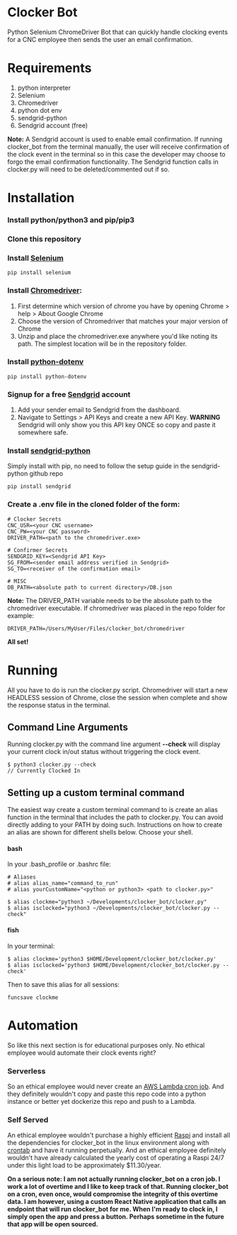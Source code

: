 # Clocker Bot

Python Selenium ChromeDriver Bot that can quickly handle clocking events for a CNC employee then sends the user an email confirmation.

# Requirements

1. python interpreter
2. Selenium
3. Chromedriver
4. python dot env
5. sendgrid-python
6. Sendgrid account (free)

**Note:** A Sendgrid account is used to enable email confirmation. If running clocker_bot from the terminal manually, the user will receive confirmation of the clock event in the terminal so in this case the developer may choose to forgo the email confirmation functionality. The Sendgrid function calls in clocker.py will need to be deleted/commented out if so.

# Installation

### Install python/python3 and pip/pip3

### Clone this repository

### Install [Selenium](https://selenium-python.readthedocs.io/installation.html)

```
pip install selenium
```

### Install [Chromedriver](https://chromedriver.chromium.org/):

1. First determine which version of chrome you have by opening Chrome > help > About Google Chrome
2. Choose the version of Chromedriver that matches your major version of Chrome
3. Unzip and place the chromedriver.exe anywhere you'd like noting its path. The simplest location will be in the repository folder.

### Install [python-dotenv](https://pypi.org/project/python-dotenv/)

```
pip install python-dotenv
```

### Signup for a free [Sendgrid](https://signup.sendgrid.com/) account

1. Add your sender email to Sendgrid from the dashboard.
2. Navigate to Settings > API Keys and create a new API Key.
   **WARNING** Sendgrid will only show you this API key ONCE so copy and paste it somewhere safe.

### Install [sendgrid-python](https://github.com/sendgrid/sendgrid-python)

Simply install with pip, no need to follow the setup guide in the sendgrid-python github repo

```
pip install sendgrid
```

### Create a .env file in the cloned folder of the form:

```
# Clocker Secrets
CNC_USR=<your CNC username>
CNC_PW=<your CNC password>
DRIVER_PATH=<path to the chromedriver.exe>

# Confirmer Secrets
SENDGRID_KEY=<Sendgrid API Key>
SG_FROM=<sender email address verified in Sendgrid>
SG_TO=<receiver of the confirmation email>

# MISC
DB_PATH=<absolute path to current directory>/DB.json
```

**Note:** The DRIVER_PATH variable needs to be the absolute path to the chromedriver executable. If chromedriver was placed in the repo folder for example:

```
DRIVER_PATH=/Users/MyUser/Files/clocker_bot/chromedriver
```

**All set!**

# Running

All you have to do is run the clocker.py script. Chromedriver will start a new HEADLESS session of Chrome, close the session when complete and show the response status in the terminal.

## Command Line Arguments

Running clocker.py with the command line argument **--check** will display your current clock in/out status without triggering the clock event.

```
$ python3 clocker.py --check
// Currently Clocked In
```

## Setting up a custom terminal command

The easiest way create a custom terminal command to is create an alias function in the terminal that includes the path to clocker.py. You can avoid directly adding to your PATH by doing such. Instructions on how to create an alias are shown for different shells below. Choose your shell.

#### bash

In your .bash_profile or .bashrc file:

```
# Aliases
# alias alias_name="command_to_run"
# alias yourCustomName="<python or python3> <path to clocker.py>"

$ alias clockme="python3 ~/Developments/clocker_bot/clocker.py"
$ alias isclocked="python3 ~/Developments/clocker_bot/clocker.py --check"
```

#### fish

In your terminal:

```
$ alias clockme='python3 $HOME/Development/clocker_bot/clocker.py'
$ alias isclocked='python3 $HOME/Development/clocker_bot/clocker.py --check'
```

Then to save this alias for all sessions:

```
funcsave clockme
```

# Automation

So like this next section is for educational purposes only. No ethical employee would automate their clock events right?

### Serverless

So an ethical employee would never create an [AWS Lambda cron job](https://docs.aws.amazon.com/lambda/latest/dg/services-cloudwatchevents-expressions.html). And they definitely wouldn't copy and paste this repo code into a python instance or better yet dockerize this repo and push to a Lambda.

### Self Served

An ethical employee wouldn't purchase a highly efficient [Raspi](https://www.amazon.com/dp/B07XTRFD3Z/ref=sspa_dk_detail_4?psc=1&pd_rd_i=B07XTRFD3Z&pd_rd_w=80WeJ&pf_rd_p=b34bfa80-68f6-4e86-a996-32f7afe08deb&pd_rd_wg=9h5ru&pf_rd_r=D5MJ2F5BD28DB3P81B8Y&pd_rd_r=a95cd0e0-35f9-413e-ad3b-714ab74dac2e&spLa=ZW5jcnlwdGVkUXVhbGlmaWVyPUFOTUVBT0tEV0cyOEUmZW5jcnlwdGVkSWQ9QTAxMjczMzZROU04OExZRzFSVTYmZW5jcnlwdGVkQWRJZD1BMDU1MTEwNDVUV0REQ0hGQ0NYSiZ3aWRnZXROYW1lPXNwX2RldGFpbCZhY3Rpb249Y2xpY2tSZWRpcmVjdCZkb05vdExvZ0NsaWNrPXRydWU=) and install all the dependencies for clocker_bot in the linux environment along with [crontab](https://opensource.com/article/17/11/how-use-cron-linux) and have it running perpetually. And an ethical employee definitely wouldn't have already calculated the yearly cost of operating a Raspi 24/7 under this light load to be approximately \$11.30/year.

**On a serious note: I am not actually running clocker_bot on a cron job. I work a lot of overtime and I like to keep track of that. Running clocker_bot on a cron, even once, would compromise the integrity of this overtime data. I am however, using a custom React Native application that calls an endpoint that will run clocker_bot for me. When I'm ready to clock in, I simply open the app and press a button. Perhaps sometime in the future that app will be open sourced.**
